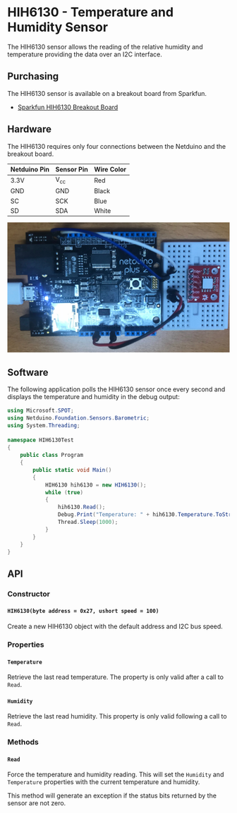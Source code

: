 # HIH6130 - Temperature and Humidity Sensor

The HIH6130 sensor allows the reading of the relative humidity and temperature providing the data over an I2C interface.

## Purchasing

The HIH6130 sensor is available on a breakout board from Sparkfun.

* [Sparkfun HIH6130 Breakout Board](https://www.sparkfun.com/products/11295)

## Hardware
The HIH6130 requires only four connections between the Netduino and the breakout board.

| Netduino Pin | Sensor Pin     | Wire Color |
|--------------|----------------|------------|
| 3.3V         | V<sub>cc</sub> | Red        |
| GND          | GND            | Black      |
| SC           | SCK            | Blue       |
| SD           | SDA            | White      |

![HIH6130 on Breadboard](HIH6130OnBreadboard.png)

## Software

The following application polls the HIH6130 sensor once every second and displays the temperature and humidity in the debug output:

```csharp
using Microsoft.SPOT;
using Netduino.Foundation.Sensors.Barometric;
using System.Threading;

namespace HIH6130Test
{
    public class Program
    {
        public static void Main()
        {
            HIH6130 hih6130 = new HIH6130();
            while (true)
            {
                hih6130.Read();
                Debug.Print("Temperature: " + hih6130.Temperature.ToString("f2") + ", Humidity: " + hih6130.Humidity.ToString("f2"));
                Thread.Sleep(1000);
            }
        }
    }
}
```

## API

### Constructor

#### `HIH6130(byte address = 0x27, ushort speed = 100)`

Create a new HIH6130 object with the default address and I2C bus speed.

### Properties

#### `Temperature`

Retrieve the last read temperature.  The property is only valid after a call to `Read`.

#### `Humidity`

Retrieve the last read humidity.  This property is only valid following a call to `Read`.

### Methods

#### `Read`

Force the temperature and humidity reading.  This will set the `Humidity` and `Temperature` properties with the current temperature and humidity.

This method will generate an exception if the status bits returned by the sensor are not zero.